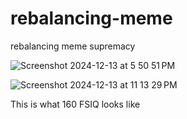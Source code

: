 # rebalancing-meme
rebalancing meme supremacy 

![Screenshot 2024-12-13 at 5 50 51 PM](https://github.com/user-attachments/assets/e3f30be1-e6f2-4604-8596-ff33f8be1153)


![Screenshot 2024-12-13 at 11 13 29 PM](https://github.com/user-attachments/assets/6e01ffcf-d85b-4265-9e12-ea01abfbbd61)


This is what 160 FSIQ looks like 
